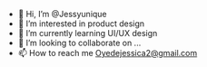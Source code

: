 - 👋 Hi, I’m @Jessyunique
- 👀 I’m interested in product design
- 🌱 I’m currently learning UI/UX design
- 💞️ I’m looking to collaborate on ...
- 📫 How to reach me Oyedejessica2@gmail.com

<!---
Jessyunique/Jessyunique is a ✨ special ✨ repository because its `README.md` (this file) appears on your GitHub profile.
You can click the Preview link to take a look at your changes.
--->
